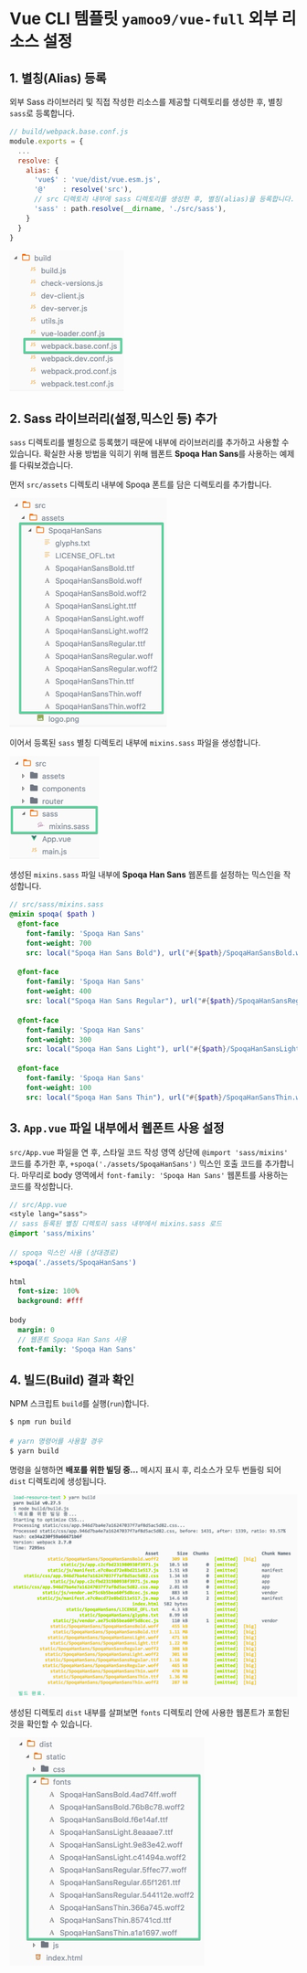 # Vue CLI 템플릿 `yamoo9/vue-full` 외부 리소스 설정

## 1. 별칭(Alias) 등록

외부 Sass 라이브러리 및 직접 작성한 리소스를 제공할 디렉토리를 생성한 후, 별칭 `sass`로 등록합니다.

```js
// build/webpack.base.conf.js
module.exports = {
  ...
  resolve: {
    alias: {
      'vue$' : 'vue/dist/vue.esm.js',
      '@'    : resolve('src'),
      // src 디렉토리 내부에 sass 디렉토리를 생성한 후, 별칭(alias)을 등록합니다.
      'sass' : path.resolve(__dirname, './src/sass'),
    }
  }
}
```

![](../Assets/webpack-base-conf.jpg)



## 2. Sass 라이브러리(설정,믹스인 등) 추가

`sass` 디렉토리를 별칭으로 등록했기 때문에 내부에 라이브러리를 추가하고 사용할 수 있습니다.
확실한 사용 방법을 익히기 위해 웹폰트 **Spoqa Han Sans**를 사용하는 예제를 다뤄보겠습니다.

먼저 `src/assets` 디렉토리 내부에 Spoqa 폰트를 담은 디렉토리를 추가합니다.

![](../Assets/src-assets-spoqa.jpg)

이어서 등록된 `sass` 별칭 디렉토리 내부에 `mixins.sass` 파일을 생성합니다.

![](../Assets/src-sass-mixins.jpg)

생성된 `mixins.sass` 파일 내부에 **Spoqa Han Sans** 웹폰트를 설정하는 믹스인을 작성합니다.

```sass
// src/sass/mixins.sass
@mixin spoqa( $path )
  @font-face
    font-family: 'Spoqa Han Sans'
    font-weight: 700
    src: local("Spoqa Han Sans Bold"), url("#{$path}/SpoqaHanSansBold.woff2") format("woff2"), url("#{$path}/SpoqaHanSansBold.woff") format("woff"), url("#{$path}/SpoqaHanSansBold.ttf") format("truetype")

  @font-face
    font-family: 'Spoqa Han Sans'
    font-weight: 400
    src: local("Spoqa Han Sans Regular"), url("#{$path}/SpoqaHanSansRegular.woff2") format("woff2"), url("#{$path}/SpoqaHanSansRegular.woff") format("woff"), url("#{$path}/SpoqaHanSansRegular.ttf") format("truetype")

  @font-face
    font-family: 'Spoqa Han Sans'
    font-weight: 300
    src: local("Spoqa Han Sans Light"), url("#{$path}/SpoqaHanSansLight.woff2") format("woff2"), url("#{$path}/SpoqaHanSansLight.woff") format("woff"), url("#{$path}/SpoqaHanSansLight.ttf") format("truetype")

  @font-face
    font-family: 'Spoqa Han Sans'
    font-weight: 100
    src: local("Spoqa Han Sans Thin"), url("#{$path}/SpoqaHanSansThin.woff2") format("woff2"), url("#{$path}/SpoqaHanSansThin.woff") format("woff"), url("#{$path}/SpoqaHanSansThin.ttf") format("truetype")
```

## 3. `App.vue` 파일 내부에서 웹폰트 사용 설정

`src/App.vue` 파일을 연 후, 스타일 코드 작성 영역 상단에 `@import 'sass/mixins'` 코드를 추가한 후, `+spoqa('./assets/SpoqaHanSans')` 믹스인 호출 코드를 추가합니다. 마무리로 body 영역에서 `font-family: 'Spoqa Han Sans'` 웹폰트를 사용하는 코드를 작성합니다.

```sass
// src/App.vue
<style lang="sass">
// sass 등록된 별칭 디렉토리 sass 내부에서 mixins.sass 로드
@import 'sass/mixins'

// spoqa 믹스인 사용 (상대경로)
+spoqa('./assets/SpoqaHanSans')

html
  font-size: 100%
  background: #fff

body
  margin: 0
  // 웹폰트 Spoqa Han Sans 사용
  font-family: 'Spoqa Han Sans'
```

## 4. 빌드(Build) 결과 확인

NPM 스크립트 `build`를 실행(`run`)합니다.

```sh
$ npm run build

# yarn 명령어를 사용할 경우
$ yarn build
```

명령을 실행하면 **배포를 위한 빌딩 중...** 메시지 표시 후, 리소스가 모두 번들링 되어 `dist` 디렉토리에 생성됩니다.

![](../Assets/yarn-build.png)

생성된 디렉토리 `dist` 내부를 살펴보면 `fonts` 디렉토리 안에 사용한 웹폰트가 포함된 것을 확인할 수 있습니다.

![](../Assets/dist-static-fonts.jpg)